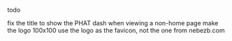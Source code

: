 todo

fix the title to show the PHAT dash when viewing a non-home page
make the logo 100x100
use the logo as the favicon, not the one from nebezb.com
